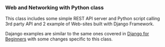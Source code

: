 ### Web and Networking with Python class

This class includes some simple REST API server and Python script calling 3rd party API and 2 example of Web-sites built with Django Framework.

Dajango examples are similar to the same ones covered in [Django for Beginners](https://github.com/wsvincent/djangoforbeginners/tree/main) with some changes specific to this class.
